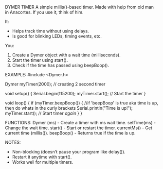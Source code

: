 DYMER TIMER
A simple millis()-based timer.
Made with help from old man in Anacortes. 
If you use it, think of him.

It:
- Helps track time without using delays.
- Is good for blinking LEDs, timing events, etc.

You:
1. Create a Dymer object with a wait time (milliseconds).
2. Start the timer using start().
3. Check if the time has passed using beepBoop().

EXAMPLE:
#include <Dymer.h>

Dymer myTimer(2000); // creating 2 second timer

void setup() {
    Serial.begin(115200);
    myTimer.start(); // Start the timer
}

void loop() {
    if (myTimer.beepBoop()) {        	//if 'beepBoop' is true aka time is up, then do whats in the curly brackets
        Serial.println("Time is up!");
        myTimer.start(); 		// Start timer *again*
    }
}

FUNCTIONS:
Dymer (ms) - Create a timer with ms wait time.
setTime(ms) - Change the wait time.
start() - Start or restart the timer.
currentMs() - Get current time (millis()).
beepBoop() - Returns true if the time is up.

NOTES:
- Non-blocking (doesn't pause your program like delay()).
- Restart it anytime with start().
- Works well for multiple timers.
